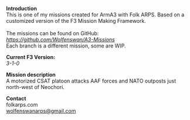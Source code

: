 <b>Introduction</b><br/>
This is one of my missions created for ArmA3 with Folk ARPS. Based on a customized version of the F3 Mission Making Framework.<br/><br/>
The missions can be found on GitHub:<br/>
<i>https://github.com/Wolfenswan/A3-Missions</i><br/>
Each branch is a different mission, some are WIP.<br/>

<b>Current F3 Version:</b><br/>
<i>3-1-0</i>

<b>Mission description</b><br/>
A motorized CSAT platoon attacks AAF forces and NATO outposts just north-west of Neochori.<br/>

<b>Contact</b><br/>
folkarps.com<br/>
wolfenswanarps@gmail.com<br/>